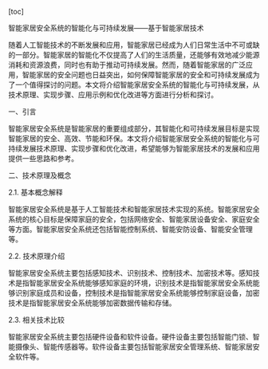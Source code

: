 
[toc]                    
                
                
智能家居安全系统的智能化与可持续发展——基于智能家居技术

随着人工智能技术的不断发展和应用，智能家居已经成为人们日常生活中不可或缺的一部分。智能家居的智能化不仅提高了人们的生活质量，还能够有效地减少能源消耗和资源浪费，同时也有助于推动可持续发展。然而，随着智能家居的广泛应用，智能家居的安全问题也日益突出，如何保障智能家居的安全和可持续发展成为了一个值得探讨的问题。本文将介绍智能家居安全系统的智能化与可持续发展，从技术原理、实现步骤、应用示例和优化改进等方面进行分析和探讨。

一、引言

智能家居安全系统是智能家居的重要组成部分，其智能化和可持续发展目标是实现智能家居的安全、高效、节能和环保。本文将介绍智能家居安全系统的智能化与可持续发展技术原理、实现步骤和优化改进，希望能够为智能家居技术的发展和应用提供一些思路和参考。

二、技术原理及概念

2.1. 基本概念解释

智能家居安全系统是基于人工智能技术和智能家居技术实现的系统。智能家居安全系统的核心目标是保障家庭的安全，包括网络安全、智能家居设备安全、家庭安全等方面。智能家居安全系统还包括智能控制系统、智能安防设备、智能安全管理等。

2.2. 技术原理介绍

智能家居安全系统主要包括感知技术、识别技术、控制技术、加密技术等。感知技术是指智能家居安全系统能够感知家庭的环境，识别技术是指智能家居安全系统能够识别家庭成员和设备，控制技术是指智能家居安全系统能够控制家庭设备，加密技术是指智能家居安全系统能够加密数据传输和存储。

2.3. 相关技术比较

智能家居安全系统主要包括硬件设备和软件设备。硬件设备主要包括智能门锁、智能摄像头、智能传感器等。软件设备主要包括智能家居安全管理系统、智能家居安全软件等。

